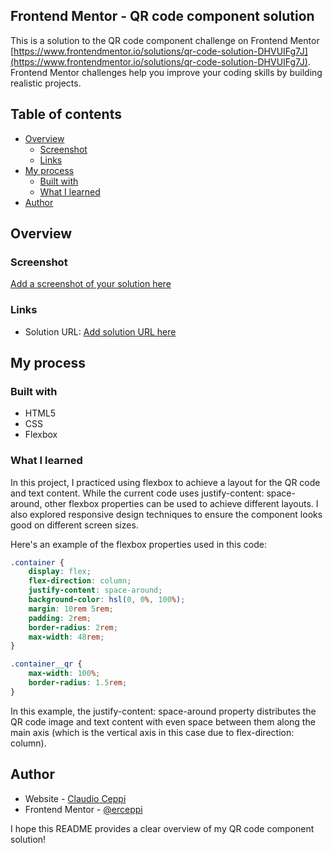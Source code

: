## Frontend Mentor - QR code component solution

This is a solution to the QR code component challenge on Frontend Mentor [https://www.frontendmentor.io/solutions/qr-code-solution-DHVUIFg7J](https://www.frontendmentor.io/solutions/qr-code-solution-DHVUIFg7J). Frontend Mentor challenges help you improve your coding skills by building realistic projects.

## Table of contents

* [Overview](#overview)
    * [Screenshot](#screenshot)
    * [Links](#links)
* [My process](#my-process)
    * [Built with](#built-with)
    * [What I learned](#what-i-learned)
* [Author](#author)

## Overview

### Screenshot

[Add a screenshot of your solution here](design/final_desing_by_erceppi.png)

### Links

- Solution URL: [Add solution URL here](https://erceppi.github.io/QR-code-component)

## My process

### Built with

- HTML5
- CSS
- Flexbox

### What I learned

In this project, I practiced using flexbox to achieve a layout for the QR code and text content. While the current code uses justify-content: space-around, other flexbox properties can be used to achieve different layouts. I also explored responsive design techniques to ensure the component looks good on different screen sizes.

Here's an example of the flexbox properties used in this code:
```css
.container {
    display: flex;
    flex-direction: column;
    justify-content: space-around;
    background-color: hsl(0, 0%, 100%);
    margin: 10rem 5rem;
    padding: 2rem;
    border-radius: 2rem;
    max-width: 48rem;
}

.container__qr {
    max-width: 100%;
    border-radius: 1.5rem;
}
```

In this example, the justify-content: space-around property distributes the QR code image and text content with even space between them along the main axis (which is the vertical axis in this case due to flex-direction: column).

## Author

* Website - [Claudio Ceppi](https://github.com/erceppi/)
* Frontend Mentor - [@erceppi](https://www.frontendmentor.io/profile/erceppi)

I hope this README provides a clear overview of my QR code component solution!
